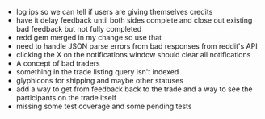 * log ips so we can tell if users are giving themselves credits
* have it delay feedback until both sides complete and close out existing bad feedback but not fully completed
* redd gem merged in my change so use that
* need to handle JSON parse errors from bad responses from reddit's API
* clicking the X on the notifications window should clear all notifications
* A concept of bad traders
* something in the trade listing query isn't indexed
* glyphicons for shipping and maybe other statuses
* add a way to get from feedback back to the trade and a way to see the participants on the trade itself
* missing some test coverage and some pending tests
